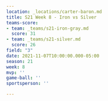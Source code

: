 ```yaml
---
location: _locations/carter-baron.md
title: S21 Week 8 - Iron vs Silver
teams-score:
- team: _teams/s21-iron-gray.md
  score: 31
- team: _teams/s21-silver.md
  score: 26
field: "3"
date: 2021-11-07T10:00:00.000-05:00
season: 21
week: 8
mvp: ''
game-ball: ''
sportsperson: ''

---
```

